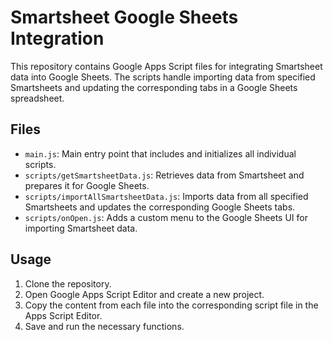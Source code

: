 # Smartsheet Google Sheets Integration

This repository contains Google Apps Script files for integrating Smartsheet data into Google Sheets. The scripts handle importing data from specified Smartsheets and updating the corresponding tabs in a Google Sheets spreadsheet.

## Files

- `main.js`: Main entry point that includes and initializes all individual scripts.
- `scripts/getSmartsheetData.js`: Retrieves data from Smartsheet and prepares it for Google Sheets.
- `scripts/importAllSmartsheetData.js`: Imports data from all specified Smartsheets and updates the corresponding Google Sheets tabs.
- `scripts/onOpen.js`: Adds a custom menu to the Google Sheets UI for importing Smartsheet data.

## Usage

1. Clone the repository.
2. Open Google Apps Script Editor and create a new project.
3. Copy the content from each file into the corresponding script file in the Apps Script Editor.
4. Save and run the necessary functions.
